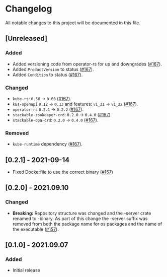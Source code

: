 # Changelog

All notable changes to this project will be documented in this file.

## [Unreleased]

### Added
- Added versioning code from operator-rs for up and downgrades ([#167]).
- Added `ProductVersion` to status ([#167]).
- Added `Condition` to status ([#167]).

### Changed

- `kube-rs`: `0.58` → `0.60` ([#167]).
- `k8s-openapi` `0.12` → `0.13` and features: `v1_21` → `v1_22` ([#167]).
- `operator-rs` `0.2.1` → `0.2.2` ([#167]).
- `stackable-zookeeper-crd`: `0.2.0` → `0.4.0` ([#167]).
- `stackable-opa-crd`: `0.2.0` → `0.4.0` ([#167]).

### Removed

- `kube-runtime` dependency ([#167]).

[#167]: https://github.com/stackabletech/kafka-operator/pull/167

## [0.2.1] - 2021-09-14

- Fixed Dockerfile to use the correct binary ([#167])

[#167]: https://github.com/stackabletech/kafka-operator/pull/167

## [0.2.0] - 2021.09.10

### Changed
- **Breaking:** Repository structure was changed and the -server crate renamed to -binary. As part of this change the -server suffix was removed from both the package name for os packages and the name of the executable ([#157]).

[#157]: https://github.com/stackabletech/kafka-operator/pull/157

## [0.1.0] - 2021.09.07

### Added

- Initial release
